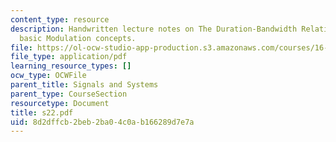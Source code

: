 ```yaml
---
content_type: resource
description: Handwritten lecture notes on The Duration-Bandwidth Relations involving
  basic Modulation concepts.
file: https://ol-ocw-studio-app-production.s3.amazonaws.com/courses/16-01-unified-engineering-i-ii-iii-iv-fall-2005-spring-2006/8d2dffcb2beb2ba04c0ab166289d7e7a_s22.pdf
file_type: application/pdf
learning_resource_types: []
ocw_type: OCWFile
parent_title: Signals and Systems
parent_type: CourseSection
resourcetype: Document
title: s22.pdf
uid: 8d2dffcb-2beb-2ba0-4c0a-b166289d7e7a
---
```

